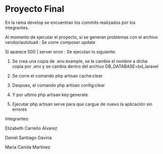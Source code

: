 # Proyecto Final

En la rama develop se encuentran los commits realizados por los integrantes.


Al momento de ejecutar el proyecto, si se generan problemas con el archivo vendor/autoload : Se corre composer update

Si aparece 500 | server error : Se ejecutan lo siguiente:

1. Se crea una copia de .env.example, se le cambie el nombre a dicha copia por .env y se cambia dentro del archivo DB_DATABASE=bd_laravel

2. Se corre el comando php artisan cache:clear
 
3. Despues, el comando php artisan config:clear

4. Y por ultimo php artisan key:generate

5. Ejecutar php artisan serve para que cargue de nuevo la aplicación sin errores



Integrantes: 

Elizabeth Carreño Alvarez

Daniel Santiago Gaviria

Maria Camila Martinez
